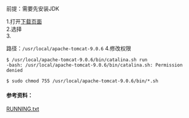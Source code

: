 #

前提：需要先安装JDK

1.打开[下载页面](https://tomcat.apache.org/download-90.cgi)
<br>
2.选择
<br>
3.


路径：`/usr/local/apache-tomcat-9.0.6`
4.修改权限
```
$ /usr/local/apache-tomcat-9.0.6/bin/catalina.sh run
-bash: /usr/local/apache-tomcat-9.0.6/bin/catalina.sh: Permission denied

$ sudo chmod 755 /usr/local/apache-tomcat-9.0.6/bin/*.sh
```



#### 参考资料：
[RUNNING.txt](http://tomcat.apache.org/tomcat-9.0-doc/RUNNING.txt)
